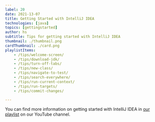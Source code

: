```yaml
---
label: 20
date: 2021-13-07
title: Getting Started with IntelliJ IDEA
technologies: [java]
topics: [gettingstarted]
author: hs
subtitle: Tips for getting started with IntelliJ IDEA
thumbnail: ./thumbnail.png
cardThumbnail: ./card.png
playlistItems:
    - /tips/welcome-screen/
    - /tips/download-jdk/
    - /tips/turn-off-tabs/
    - /tips/new-class/
    - /tips/navigate-to-test/
    - /tips/search-everywhere/
    - /tips/run-current-context/
    - /tips/run-targets/
    - /tips/commit-changes/
    
---
```


You can find more information on getting started with IntelliJ IDEA in [our playlist](https://www.youtube.com/playlist?list=PLPZy-hmwOdEXdOtXdFzyx_XCnrF_oD2Ft) on our YouTube channel.